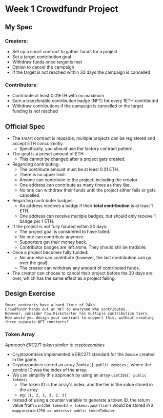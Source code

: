 # Week 1 Crowdfundr Project

## My Spec
### Creators:
- Set up a smart contract to gather funds for a project
- Set a target contribution goal
- Withdraw funds once target is met
- Option to cancel the campaign
- If the target is not reached within 30 days the campaign is cancelled

### Contributors:
- Contribute at least 0.01ETH with no maximum
- Earn a transferable contribution badge (NFT) for every 1ETH contributed
- Withdraw contributions if the campaign is cancelled or the target funding is not reached

## Official Spec
- The smart contract is reusable; multiple projects can be registered and accept ETH concurrently.
  - Specifically, you should use the factory contract pattern.
- The goal is a preset amount of ETH.
  - This cannot be changed after a project gets created.
- Regarding contributing:
  - The contribute amount must be at least 0.01 ETH.
  - There is no upper limit.
  - Anyone can contribute to the project, including the creator.
  - One address can contribute as many times as they like.
  - No one can withdraw their funds until the project either fails or gets cancelled.
- Regarding contributer badges:
  - An address receives a badge if their **total contribution** is at least 1 ETH.
  - One address can receive multiple badges, but should only receive 1 badge per 1 ETH.
- If the project is not fully funded within 30 days:
  - The project goal is considered to have failed.
  - No one can contribute anymore.
  - Supporters get their money back.
  - Contributor badges are left alone. They should still be tradable.
- Once a project becomes fully funded:
  - No one else can contribute (however, the last contribution can go over the goal).
  - The creator can withdraw any amount of contributed funds.
- The creator can choose to cancel their project before the 30 days are over, which has the same effect as a project failing.

## Design Exercise
```
Smart contracts have a hard limit of 24kb.
Crowdfundr hands out an NFT to everyone who contributes.
However, consider how Kickstarter has multiple contribution tiers.
How would you design your contract to support this, without creating three separate NFT contracts?
```

### Token Array

*Approach ERC271 token similar to cryptozombies*

- Cryptozombies implemented a ERC271 standard for the `Zombie` created in the game.
- Cryptozombies stored an array `Zombie[] public zombies;`, where the zombie ID was the index of the array.
- We can simplifiy this approach by using an array `uint256[] public tokens;`
  - The token ID is the array's index, and the tier is the value stored in the array.
  - eg: `[1, 2, 1, 3, 2, 3]`
- Instead of using a counter variable to generate a token ID, the return value from  `uint256 tokenId = tokens.push(tier)` would be stored in a `mapping(uint256 => address) public tokenToOwner`
